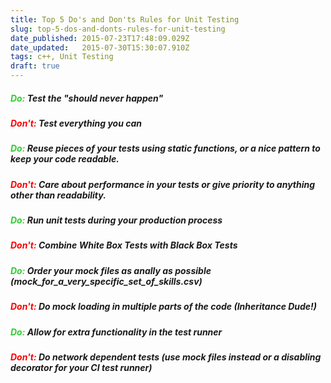 ```yaml
---
title: Top 5 Do's and Don'ts Rules for Unit Testing
slug: top-5-dos-and-donts-rules-for-unit-testing
date_published: 2015-07-23T17:48:09.029Z
date_updated:   2015-07-30T15:30:07.910Z
tags: c++, Unit Testing
draft: true
---
```



##### <span style="color:limegreen">Do:</span> Test the "should never happen" 

##### <span style="color:red">Don't:</span> Test everything you can

##### <span style="color:limegreen">Do:</span> Reuse pieces of your tests using static functions, or a nice pattern to keep your code readable.

##### <span style="color:red">Don't:</span> Care about performance in your tests or give priority to anything other than readability.

##### <span style="color:limegreen">Do:</span> Run unit tests during your production process

##### <span style="color:red">Don't:</span> Combine White Box Tests with Black Box Tests

##### <span style="color:limegreen">Do:</span> Order your mock files as anally as possible (mock\_for\_a\_very\_specific\_set\_of\_skills.csv)

##### <span style="color:red">Don't:</span> Do mock loading in multiple parts of the code (Inheritance Dude!)

##### <span style="color:limegreen">Do:</span> Allow for extra functionality in the test runner

##### <span style="color:red">Don't:</span> Do network dependent tests (use mock files instead or a disabling decorator for your CI test runner)


